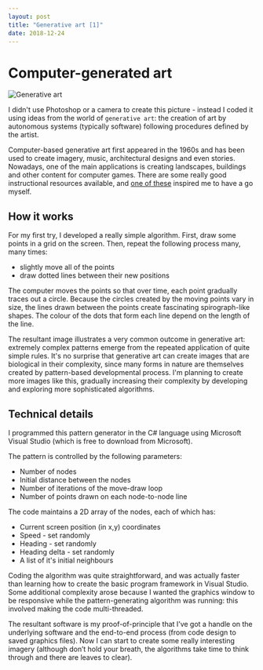 ```yaml
---
layout: post
title: "Generative art [1]"
date: 2018-12-24
---
```


# Computer-generated art

<img srcset="/assets/images_0001_generative/2018-12-01-140138-500.jpg 500w,
             /assets/images_0001_generative/2018-12-01-140138-1200.jpg 1200w"
     sizes="(max-width: 500px) 500px,
	    (max-width: 1200px) 1200px,
            1200px"
     src="/assets/images_0001_generative/2018-12-01-140138-1200.jpg" alt="Generative art">

I didn't use Photoshop or a camera to create this picture - instead I coded it using ideas from the world of `generative art`: the creation of art by autonomous systems (typically software) following procedures defined by the artist.

Computer-based generative art first appeared in the 1960s and has been used to create imagery, music, architectural designs and even stories. Nowadays, one of the main applications is creating landscapes, buildings and other content for computer games. There are some really good instructional resources available, and [one of these](https://inconvergent.net/generative/) inspired me to have a go myself.

## How it works

For my first try, I developed a really simple algorithm. First, draw some points in a grid on the screen. Then, repeat the following process many, many times:
* slightly move all of the points
* draw dotted lines between their new positions

The computer moves the points so that over time, each point gradually traces out a circle. Because the circles created by the moving points vary in size, the lines drawn between the points create fascinating spirograph-like shapes. The colour of the dots that form each line depend on the length of the line.

The resultant image illustrates a very common outcome in generative art: extremely complex patterns emerge from the repeated application of quite simple rules. It's no surprise that generative art can create images that are biological in their complexity, since many forms in nature are themselves created by pattern-based developmental process. I'm planning to create more images like this, gradually increasing their complexity by developing and exploring more sophisticated algorithms.

## Technical details

I programmed this pattern generator in the C# language using Microsoft Visual Studio (which is free to download from Microsoft).

The pattern is controlled by the following parameters:
* Number of nodes
* Initial distance between the nodes
* Number of iterations of the move-draw loop
* Number of points drawn on each node-to-node line

The code maintains a 2D array of the nodes, each of which has:
* Current screen position (in x,y) coordinates
* Speed - set randomly
* Heading - set randomly
* Heading delta - set randomly
* A list of it's initial neighbours

Coding the algorithm was quite straightforward, and was actually faster than learning how to create the basic program framework in Visual Studio. Some additional complexity arose because I wanted the graphics window to be responsive while the pattern-generating algorithm was running: this involved making the code multi-threaded.

The resultant software is my proof-of-principle that I’ve got a handle on the underlying software and the end-to-end process (from code design to saved graphics files). Now I can start to create some really interesting imagery (although don’t hold your breath, the algorithms take time to think through and there are leaves to clear).
